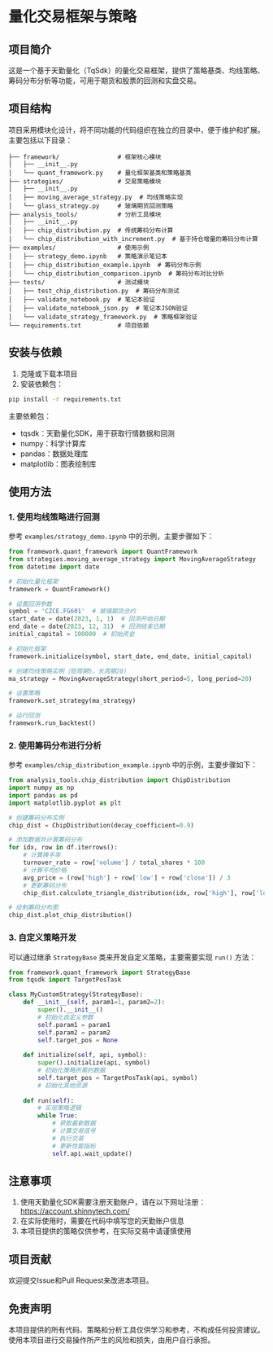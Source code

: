 # 量化交易框架与策略

## 项目简介

这是一个基于天勤量化（TqSdk）的量化交易框架，提供了策略基类、均线策略、筹码分布分析等功能，可用于期货和股票的回测和实盘交易。

## 项目结构

项目采用模块化设计，将不同功能的代码组织在独立的目录中，便于维护和扩展。主要包括以下目录：

```
├── framework/                # 框架核心模块
│   ├── __init__.py
│   └── quant_framework.py    # 量化框架基类和策略基类
├── strategies/               # 交易策略模块
│   ├── __init__.py
│   ├── moving_average_strategy.py  # 均线策略实现
│   └── glass_strategy.py     # 玻璃期货回测策略
├── analysis_tools/           # 分析工具模块
│   ├── __init__.py
│   ├── chip_distribution.py  # 传统筹码分布计算
│   └── chip_distribution_with_increment.py  # 基于持仓增量的筹码分布计算
├── examples/                 # 使用示例
│   ├── strategy_demo.ipynb   # 策略演示笔记本
│   ├── chip_distribution_example.ipynb  # 筹码分布示例
│   └── chip_distribution_comparison.ipynb  # 筹码分布对比分析
├── tests/                    # 测试模块
│   ├── test_chip_distribution.py  # 筹码分布测试
│   ├── validate_notebook.py  # 笔记本验证
│   ├── validate_notebook_json.py  # 笔记本JSON验证
│   └── validate_strategy_framework.py  # 策略框架验证
└── requirements.txt          # 项目依赖
```

## 安装与依赖

1. 克隆或下载本项目
2. 安装依赖包：

```bash
pip install -r requirements.txt
```

主要依赖包：
- tqsdk：天勤量化SDK，用于获取行情数据和回测
- numpy：科学计算库
- pandas：数据处理库
- matplotlib：图表绘制库

## 使用方法

### 1. 使用均线策略进行回测

参考 `examples/strategy_demo.ipynb` 中的示例，主要步骤如下：

```python
from framework.quant_framework import QuantFramework
from strategies.moving_average_strategy import MovingAverageStrategy
from datetime import date

# 初始化量化框架
framework = QuantFramework()

# 设置回测参数
symbol = 'CZCE.FG601'  # 玻璃期货合约
start_date = date(2023, 1, 1)  # 回测开始日期
end_date = date(2023, 12, 31)  # 回测结束日期
initial_capital = 100000  # 初始资金

# 初始化框架
framework.initialize(symbol, start_date, end_date, initial_capital)

# 创建均线策略实例（短周期5，长周期20）
ma_strategy = MovingAverageStrategy(short_period=5, long_period=20)

# 设置策略
framework.set_strategy(ma_strategy)

# 运行回测
framework.run_backtest()
```

### 2. 使用筹码分布进行分析

参考 `examples/chip_distribution_example.ipynb` 中的示例，主要步骤如下：

```python
from analysis_tools.chip_distribution import ChipDistribution
import numpy as np
import pandas as pd
import matplotlib.pyplot as plt

# 创建筹码分布实例
chip_dist = ChipDistribution(decay_coefficient=0.9)

# 添加数据并计算筹码分布
for idx, row in df.iterrows():
    # 计算换手率
    turnover_rate = row['volume'] / total_shares * 100
    # 计算平均价格
    avg_price = (row['high'] + row['low'] + row['close']) / 3
    # 更新筹码分布
    chip_dist.calculate_triangle_distribution(idx, row['high'], row['low'], avg_price, row['volume'], turnover_rate)

# 绘制筹码分布图
chip_dist.plot_chip_distribution()
```

### 3. 自定义策略开发

可以通过继承 `StrategyBase` 类来开发自定义策略，主要需要实现 `run()` 方法：

```python
from framework.quant_framework import StrategyBase
from tqsdk import TargetPosTask

class MyCustomStrategy(StrategyBase):
    def __init__(self, param1=1, param2=2):
        super().__init__()
        # 初始化自定义参数
        self.param1 = param1
        self.param2 = param2
        self.target_pos = None
        
    def initialize(self, api, symbol):
        super().initialize(api, symbol)
        # 初始化策略所需的数据
        self.target_pos = TargetPosTask(api, symbol)
        # 初始化其他资源
        
    def run(self):
        # 实现策略逻辑
        while True:
            # 获取最新数据
            # 计算交易信号
            # 执行交易
            # 更新性能指标
            self.api.wait_update()
```

## 注意事项

1. 使用天勤量化SDK需要注册天勤账户，请在以下网址注册：https://account.shinnytech.com/
2. 在实际使用时，需要在代码中填写您的天勤账户信息
3. 本项目提供的策略仅供参考，在实际交易中请谨慎使用

## 项目贡献

欢迎提交Issue和Pull Request来改进本项目。

## 免责声明

本项目提供的所有代码、策略和分析工具仅供学习和参考，不构成任何投资建议。使用本项目进行交易操作所产生的风险和损失，由用户自行承担。